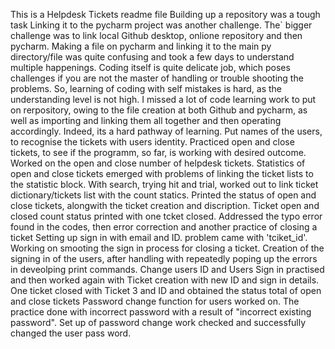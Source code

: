 This is a Helpdesk Tickets readme file
Building up a repository was a tough task
Linking it to the pycharm project was another challenge. The` bigger challenge was to link local Github desktop, onlione repository and then pycharm.
Making a file on pycharm and linking it to the main py directory/file was quite confusing and took a few days to understand multiple happenings.
Coding itself is quite delicate job, which poses challenges if you are not the master of handling or trouble shooting the problems.
So, learning of coding with self mistakes is hard, as the understanding level is not high.
I missed a lot of code learning work to put on rerpository, owing to the file creation at both Github and pycharm, as well as importing and linking them all together and then operating accordingly. Indeed, its a hard pathway of learning.
Put names of the users, to recognise the tickets with users identity.
Practiced open and close tickets, to see if the programm, so far, is working with desired outcome.
Worked on the open and close number of helpdesk tickets.
Statistics of open and close tickets emerged with problems of linking the ticket lists to the statistic block.
With search, trying hit and trial, worked out to link ticket dictionary/tickets list with the count statics.
Printed the status of open and close tickets, alongwith the ticket creation and discription. 
Ticket open and closed count status printed with one tcket closed.
Addressed the typo error found in the codes, then error correction and another practice of closing a  ticket
Setting up sign in with email and ID. problem came with 'tciket_id'. Working on smooting the sign in process for closing a ticket. 
Creation of the signing in of the users, after handling with repeatedly poping up the errors in deveolping print commands.
Change users ID and Users Sign in practised and then worked again with Ticket creation with new ID and sign in details.
One ticket closed with Ticket 3 and ID and obtained the status total of open and close tickets
Password change function for users worked on. The practice done with incorrect password with a result of "incorrect existing password".
Set up of password change work checked and successfully changed the user pass word.
